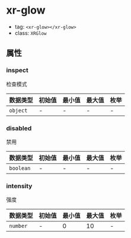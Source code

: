 
# xr-glow

- tag: `<xr-glow></xr-glow>`
- class: `XRGlow`

## 属性


### inspect

检查模式



| 数据类型 | 初始值 | 最小值 | 最大值 | 枚举 |
| --- | --- | --- | --- | --- |
| `object` | - | - | - | - |




### disabled

禁用



| 数据类型 | 初始值 | 最小值 | 最大值 | 枚举 |
| --- | --- | --- | --- | --- |
| `boolean` | - | - | - | - |




### intensity

强度



| 数据类型 | 初始值 | 最小值 | 最大值 | 枚举 |
| --- | --- | --- | --- | --- |
| `number` | - | 0 | 10 | - |



